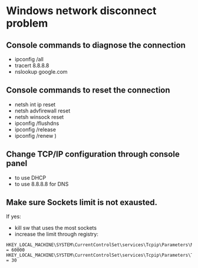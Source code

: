 # Windows network disconnect problem

## Console commands to diagnose the connection 
- ipconfig /all
- tracert 8.8.8.8
- nslookup google.com

## Console commands to reset the connection 
- netsh int ip reset 
- netsh advfirewall reset 
- netsh winsock reset 
- ipconfig /flushdns 
- ipconfig /release 
- ipconfig /renew )

## Change TCP/IP configuration through console panel
- to use DHCP
- to use 8.8.8.8 for DNS

## Make sure Sockets limit is not exausted. 

If yes:
- kill sw that uses the most sockets
- increase the limit through registry:
```
HKEY_LOCAL_MACHINE\SYSTEM\CurrentControlSet\services\Tcpip\Parameters\MaxUserPort = 60000 
HKEY_LOCAL_MACHINE\SYSTEM\CurrentControlSet\services\Tcpip\Parameters\TcpTimedWaitDelay = 30
```


